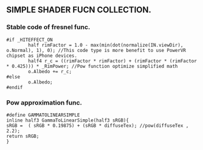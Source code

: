 ## SIMPLE SHADER FUCN COLLECTION.

### Stable code of fresnel func.

```
#if _HITEFFECT_ON
        half rimFactor = 1.0 - max(min(dot(normalize(IN.viewDir), o.Normal), 1), 0); //This code type is more benefit to use PowerVR chipset as iPhone devices.
        half4 r_c = ((rimFactor * rimFactor) + (rimFactor * (rimFactor * 0.425))) * _RimPower; //Pow function optimize simplified math 
        o.Albedo += r_c;
#else
        o.Albedo;
#endif
```

### Pow approximation func.

```
#define GAMMATOLINEARSIMPLE
inline half3 GammaToLinearSimple(half3 sRGB){
sRGB =  ( sRGB * 0.19875) + (sRGB * diffuseTex); //pow(diffuseTex , 2.2);
return sRGB;
}
```



